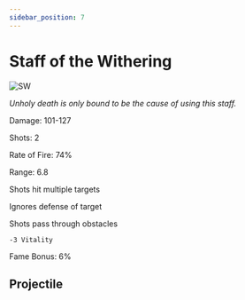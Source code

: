 ```yaml
---
sidebar_position: 7
---
```


# Staff of the Withering

![SW](https://vwiki.valorserver.com/api/item/picture/staff%20of%20the%20withering)

<i>Unholy death is only bound to be the cause of using this staff.</i>

Damage: 101-127

Shots: 2

Rate of Fire: 74% 

Range: 6.8

Shots hit multiple targets

Ignores defense of target

Shots pass through obstacles

    -3 Vitality

Fame Bonus: 6%

## Projectile
